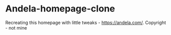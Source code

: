 # Andela-homepage-clone
Recreating this homepage with little tweaks - https://andela.com/. Copyright - not mine
